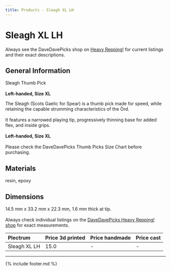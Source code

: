 ```yaml
---
title: Products - Sleagh XL LH
---
```

# Sleagh XL LH

Always see the DaveDavePicks shop on [Heavy Repping!](https://www.heavyrepping.com/store/shop/davedavepicks/) for current listings and their exact descriptions.

## General Information
Sleagh Thumb Pick<br/><br/>**Left-handed, Size XL**

The Sleagh (Scots Gaelic for Spear) is a thumb pick made for speed, while retaining the capable strumming characteristics of the Òrd.<br/><br/>It features a narrowed playing tip, progressively thinning base for added flex, and inside grips.<br/><br/>**Left-handed, Size XL**<br/><br/>Please check the DaveDavePicks Thumb Picks Size Chart before purchasing.

## Materials
resin, epoxy

## Dimensions
14.5 mm x 33.2 mm x 22.3 mm, 1.6 mm thick at tip.<br/><br/>Always check individual listings on the [DaveDavePicks Heavy Repping! shop](https://www.heavyrepping.com/shop/store/davedavepicks/) for exact measurements.

| **Plectrum**                                        | **Price 3d printed**   | **Price handmade**   | **Price cast**   |
|:----------------------------------------------------|:-----------------------|:---------------------|:-----------------|
| Sleagh XL LH                                          | 15.0               | -             | -         |

---

{% include footer.md %}
